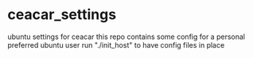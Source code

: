 # ceacar_settings
ubuntu settings for ceacar
this repo contains some config for a personal preferred ubuntu user
run "./init_host" to have config files in place
